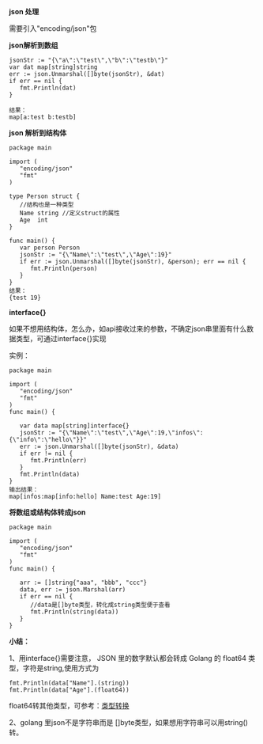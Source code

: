 **json 处理**

需要引入"encoding/json"包

**json解析到数组**

```
jsonStr := "{\"a\":\"test\",\"b\":\"testb\"}"
var dat map[string]string
err := json.Unmarshal([]byte(jsonStr), &dat)
if err == nil {
   fmt.Println(dat)
}

结果：
map[a:test b:testb]
```

**json 解析到结构体**

```
package main

import (
   "encoding/json"
   "fmt"
)

type Person struct {
   //结构也是一种类型
   Name string //定义struct的属性
   Age  int
}

func main() {   
   var person Person
   jsonStr := "{\"Name\":\"test\",\"Age\":19}"
   if err := json.Unmarshal([]byte(jsonStr), &person); err == nil {
      fmt.Println(person)
   }
}
结果：
{test 19}
```

**interface{}**

如果不想用结构体，怎么办，如api接收过来的参数，不确定json串里面有什么数据类型，可通过interface{}实现

实例：

```
package main

import (
   "encoding/json"
   "fmt"
)
func main() {

   var data map[string]interface{}
   jsonStr := "{\"Name\":\"test\",\"Age\":19,\"infos\":{\"info\":\"hello\"}}"
   err := json.Unmarshal([]byte(jsonStr), &data)
   if err != nil {
      fmt.Println(err)
   }
   fmt.Println(data)
}
输出结果：
map[infos:map[info:hello] Name:test Age:19]
```

**将数组或结构体转成json**

```
package main

import (
   "encoding/json"
   "fmt"
)
func main() { 

   arr := []string{"aaa", "bbb", "ccc"}
   data, err := json.Marshal(arr)
   if err == nil {
      //data是[]byte类型，转化成string类型便于查看
      fmt.Println(string(data))
   }
}
```



**小结：**

1、用interface{}需要注意， JSON 里的数字默认都会转成 Golang 的 float64 类型，字符是string,使用方式为

```
fmt.Println(data["Name"].(string))
fmt.Println(data["Age"].(float64))
```

float64转其他类型，可参考：[类型转换](https://github.com/guyan0319/golang_development_notes/blob/master/zh/3.2.md)

2、golang 里json不是字符串而是 []byte类型，如果想用字符串可以用string()转。

